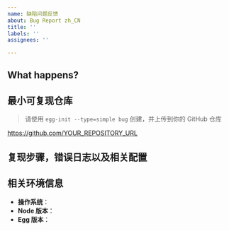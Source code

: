 ```yaml
---
name: 缺陷问题反馈
about: Bug Report zh_CN
title: ''
labels: ''
assignees: ''

---
```


<!-- 
 如果你是新手，请务必仔细阅读：[如何正确的提出一个 Issue](https://github.com/eggjs/egg/issues/3310)。
 感谢您向我们反馈问题，为了高效的解决问题，我们期望你能提供以下信息：
 -->
 
  ## What happens?
 <!-- 清晰的描述下遇到的问题。-->
 
  ## 最小可复现仓库
 > 请使用 `egg-init --type=simple bug` 创建，并上传到你的 GitHub 仓库
 
 https://github.com/YOUR_REPOSITORY_URL
 
  ## 复现步骤，错误日志以及相关配置
 
  <!-- 请提供复现步骤，错误日志以及相关配置 -->
 <!-- 可以尝试不要锁版本，重新安装依赖试试先 -->
 
  
  ## 相关环境信息 
 - **操作系统**：
 - **Node 版本**：
 - **Egg 版本**：
